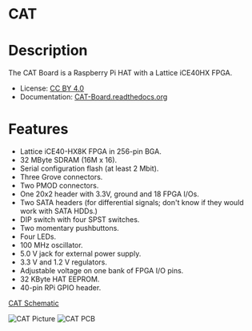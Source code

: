 # CAT


# Description

The CAT Board is a Raspberry Pi HAT with a Lattice iCE40HX FPGA.

* License: [CC BY 4.0](http://creativecommons.org/licenses/by/4.0/legalcode)
* Documentation: [CAT-Board.readthedocs.org](https://CAT-Board.readthedocs.org)


# Features

* Lattice iCE40-HX8K FPGA in 256-pin BGA.
* 32 MByte SDRAM (16M x 16).
* Serial configuration flash (at least 2 Mbit).
* Three Grove connectors.
* Two PMOD connectors.
* One 20x2 header with 3.3V, ground and 18 FPGA I/Os.
* Two SATA headers (for differential signals; don't know if they would work with SATA HDDs.)
* DIP switch with four SPST switches.
* Two momentary pushbuttons.
* Four LEDs.
* 100 MHz oscillator.
* 5.0 V jack for external power supply.
* 3.3 V and 1.2 V regulators.
* Adjustable voltage on one bank of FPGA I/O pins.
* 32 KByte HAT EEPROM.
* 40-pin RPi GPIO header.


[ CAT Schematic ](https://raw.githubusercontent.com/xesscorp/CAT-Board/master/docs/Manual/pics/CAT_schematic.pdf)

![ CAT Picture ](https://raw.githubusercontent.com/xesscorp/CAT-Board/master/docs/Manual/pics/CAT_cover.jpg)
![ CAT PCB ](https://raw.githubusercontent.com/xesscorp/CAT-Board/master/docs/Manual/pics/CAT_pcb.JPG)
